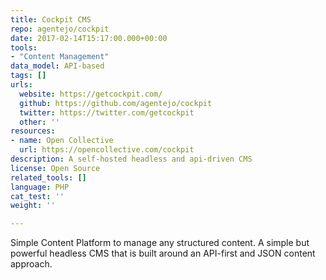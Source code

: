 ```yaml
---
title: Cockpit CMS
repo: agentejo/cockpit
date: 2017-02-14T15:17:00.000+00:00
tools:
- "Content Management"
data_model: API-based
tags: []
urls:
  website: https://getcockpit.com/
  github: https://github.com/agentejo/cockpit
  twitter: https://twitter.com/getcockpit
  other: ''
resources:
- name: Open Collective
  url: https://opencollective.com/cockpit
description: A self-hosted headless and api-driven CMS
license: Open Source
related_tools: []
language: PHP
cat_test: ''
weight: ''

---
```

Simple Content Platform to manage any structured content. A simple but powerful headless CMS that is built around an API-first and JSON content approach.
